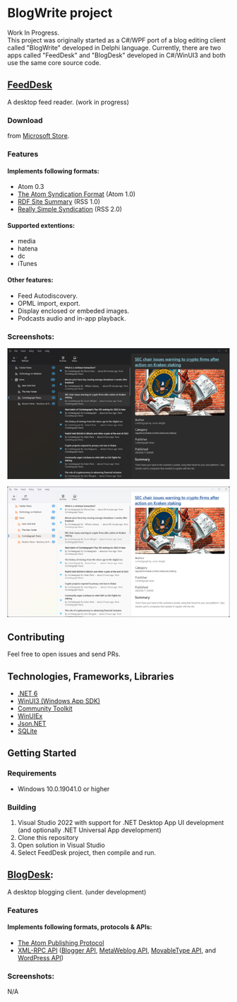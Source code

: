 # BlogWrite project
Work In Progress.  
This project was originally started as a C#/WPF port of a blog editing client called "BlogWrite" developed in Delphi language. Currently, there are two apps called "FeedDesk" and "BlogDesk" developed in C#/WinUI3 and both use the same core source code. 

## [FeedDesk](https://github.com/torum/BlogWrite/tree/master/FeedDesk)
A desktop feed reader. (work in progress)

### Download
from [Microsoft Store](https://www.microsoft.com/store/apps/9PGDGKFSV6L9).

### Features
#### Implements following formats:  
* Atom 0.3
* [The Atom Syndication Format](https://tools.ietf.org/html/rfc4287) (Atom 1.0)
* [RDF Site Summary](https://www.w3.org/2001/09/rdfprimer/rss.html) (RSS 1.0)
* [Really Simple Syndication](https://validator.w3.org/feed/docs/rss2.html) (RSS 2.0)

#### Supported extentions:
* media
* hatena
* dc
* iTunes

#### Other features:
* Feed Autodiscovery.
* OPML import, export.
* Display enclosed or embeded images.
* Podcasts audio and in-app playback.

### Screenshots:

![FeedDesk](https://github.com/torum/BlogWrite/blob/master/docs/images/FeedDesk-Screenshot-Dark.png?raw=true) 

![FeedDesk](https://github.com/torum/BlogWrite/blob/master/docs/images/FeedDesk-Screenshot-Light.png?raw=true) 

## Contributing
Feel free to open issues and send PRs. 

## Technologies, Frameworks, Libraries
* [.NET 6](https://github.com/dotnet/runtime)  
* [WinUI3 (Windows App SDK)](https://github.com/microsoft/WindowsAppSDK) 
* [Community Toolkit](https://github.com/CommunityToolkit) 
* [WinUIEx](https://github.com/dotMorten/WinUIEx)
* [Json.NET](https://github.com/JamesNK/Newtonsoft.Json)
* [SQLite](https://github.com/sqlite/sqlite)

## Getting Started

### Requirements
* Windows 10.0.19041.0 or higher

### Building
1. Visual Studio 2022 with support for .NET Desktop App UI development (and optionally .NET Universal App development)
2. Clone this repository
3. Open solution in Visual Studio
4. Select FeedDesk project, then compile and run.

## [BlogDesk](https://github.com/torum/BlogWrite/tree/master/BlogDesk):
A desktop blogging client. (under development)

### Features
#### Implements following formats, protocols & APIs:  

* [The Atom Publishing Protocol](https://tools.ietf.org/html/rfc5023)
* [XML-RPC API](https://codex.wordpress.org/XML-RPC_Support)
([Blogger API](https://codex.wordpress.org/XML-RPC_Blogger_API),
[MetaWeblog API](https://codex.wordpress.org/XML-RPC_MetaWeblog_API),
[MovableType API](https://codex.wordpress.org/XML-RPC_MovableType_API), and
[WordPress API](https://codex.wordpress.org/XML-RPC_WordPress_API))


### Screenshots:

N/A

